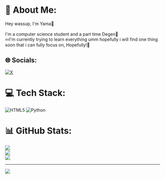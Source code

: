 # 💫 About Me:
Hey wassup, I'm Yama🗻<br><br>I'm a computer science student and a part time Degen🫡
<br>💤I'm currently trying to learn everything umm hopefully i will find one thing soon that i can fully focus on, Hopefully!🎯<br>


## 🌐 Socials:
[![X](https://img.shields.io/badge/X-black.svg?logo=X&logoColor=white)](https://x.com/yamashita271) 

# 💻 Tech Stack:
![HTML5](https://img.shields.io/badge/html5-%23E34F26.svg?style=for-the-badge&logo=html5&logoColor=white) ![Python](https://img.shields.io/badge/python-3670A0?style=for-the-badge&logo=python&logoColor=ffdd54)
# 📊 GitHub Stats:
![](https://github-readme-stats.vercel.app/api?username=yamashita721&theme=dark&hide_border=false&include_all_commits=false&count_private=false)<br/>
![](https://nirzak-streak-stats.vercel.app/?user=yamashita721&theme=dark&hide_border=false)<br/>
![](https://github-readme-stats.vercel.app/api/top-langs/?username=yamashita721&theme=dark&hide_border=false&include_all_commits=false&count_private=false&layout=compact)

---
[![](https://visitcount.itsvg.in/api?id=yamashita721&icon=0&color=0)](https://visitcount.itsvg.in)

<!-- Proudly created with GPRM ( https://gprm.itsvg.in ) -->
